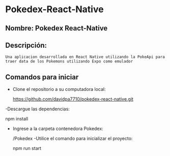 # Pokedex-React-Native

## Nombre: Pokedex React-Native 

## Descripción: 
    Una aplicacion desarrollada en React Native utilizando la PokeApi para traer data de los Pokemons utilizando Expo como emulador 
## Comandos para iniciar 
 - Clone el repositorio a su computadora local:

   https://github.com/davidpa7710/pokedex-react-native.git

-Descargue las dependencias:
  
   npm install

- Ingrese a la carpeta contenedora Pokedex:
    
    /Pokedex
-Utilice el comando para inicializar el proyecto:

    npm run start 